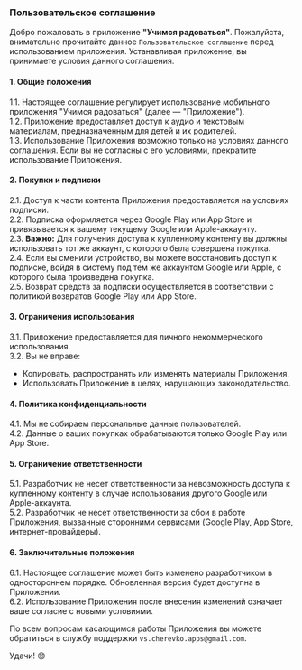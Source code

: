 ### Пользовательское соглашение 
Добро пожаловать в приложение **"Учимся радоваться"**. Пожалуйста, внимательно прочитайте данное `Пользовательское соглашение` перед использованием приложения. Устанавливая приложение, вы принимаете условия данного соглашения.  

#### 1. Общие положения
1.1. Настоящее соглашение регулирует использование мобильного приложения "Учимся радоваться" (далее — "Приложение").  
1.2. Приложение предоставляет доступ к аудио и текстовым материалам, предназначенным для детей и их родителей.  
1.3. Использование Приложения возможно только на условиях данного соглашения. Если вы не согласны с его условиями, прекратите использование Приложения.  

#### 2. Покупки и подписки 
2.1. Доступ к части контента Приложения предоставляется на условиях подписки.  
2.2. Подписка оформляется через Google Play или App Store и привязывается к вашему текущему Google или Apple-аккаунту.  
2.3. **Важно:** Для получения доступа к купленному контенту вы должны использовать тот же аккаунт, с которого была совершена покупка.  
2.4. Если вы сменили устройство, вы можете восстановить доступ к подписке, войдя в систему под тем же аккаунтом Google или Apple, с которого была произведена покупка.  
2.5. Возврат средств за подписки осуществляется в соответствии с политикой возвратов Google Play или App Store.  

#### 3. Ограничения использования 
3.1. Приложение предоставляется для личного некоммерческого использования.  
3.2. Вы не вправе:  
- Копировать, распространять или изменять материалы Приложения.  
- Использовать Приложение в целях, нарушающих законодательство.  

#### 4. Политика конфиденциальности 
4.1. Мы не собираем персональные данные пользователей.  
4.2. Данные о ваших покупках обрабатываются только Google Play или App Store.  

#### 5. Ограничение ответственности 
5.1. Разработчик не несет ответственности за невозможность доступа к купленному контенту в случае использования другого Google или Apple-аккаунта.  
5.2. Разработчик не несет ответственности за сбои в работе Приложения, вызванные сторонними сервисами (Google Play, App Store, интернет-провайдеры).  

#### 6. Заключительные положения 
6.1. Настоящее соглашение может быть изменено разработчиком в одностороннем порядке. Обновленная версия будет доступна в Приложении.  
6.2. Использование Приложения после внесения изменений означает ваше согласие с новыми условиями.  

По всем вопросам касающимся работы Приложения вы можете обратиться в службу поддержки `vs.cherevko.apps@gmail.com`.

Удачи! 😊
